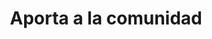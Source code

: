 ---
id: 7
title: "Aporta a la comunidad"
description: "Comparte tu experiencia y conocimientos adquiridos durante el recorrido por tu ruta ágil con la comunidad y como tutor invitado en la formación de nuevos agilistas en The Agile Institute."
image: "/assets/images/route/7-aporta.png"
---